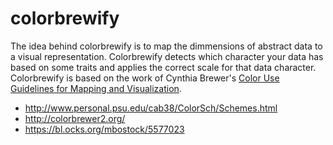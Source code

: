 # colorbrewify

The idea behind colorbrewify is to map the dimmensions of abstract data to a visual representation. Colorbrewify detects which character your data has based on some traits and applies the correct scale for that data character. Colorbrewify is based on the work of Cynthia Brewer's [Color Use Guidelines for Mapping and Visualization](http://www.personal.psu.edu/cab38/ColorSch/Schemes.html).

* http://www.personal.psu.edu/cab38/ColorSch/Schemes.html
* http://colorbrewer2.org/
* https://bl.ocks.org/mbostock/5577023

